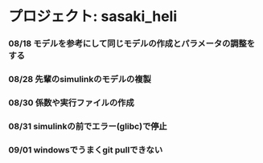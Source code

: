 # プロジェクト: sasaki_heli
### 08/18 モデルを参考にして同じモデルの作成とパラメータの調整をする
### 08/28 先輩のsimulinkのモデルの複製
### 08/30 係数や実行ファイルの作成
### 08/31 simulinkの前でエラー(glibc)で停止
### 09/01 windowsでうまくgit pullできない
